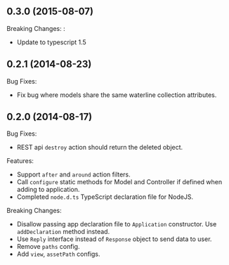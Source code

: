 ## 0.3.0 (2015-08-07)

Breaking Changes: :

- Update to typescript 1.5

## 0.2.1 (2014-08-23)

Bug Fixes:

- Fix bug where models share the same waterline collection attributes.

## 0.2.0 (2014-08-17)

Bug Fixes:

- REST api `destroy` action should return the deleted object.

Features:

- Support `after` and `around` action filters.
- Call `configure` static methods for Model and Controller if defined when adding to application.
- Completed `node.d.ts` TypeScript declaration file for NodeJS.

Breaking Changes:

- Disallow passing app declaration file to `Application` constructor. Use `addDeclaration` method instead.
- Use `Reply` interface instead of `Response` object to send data to user.
- Remove `paths` config.
- Add `view`, `assetPath` configs.